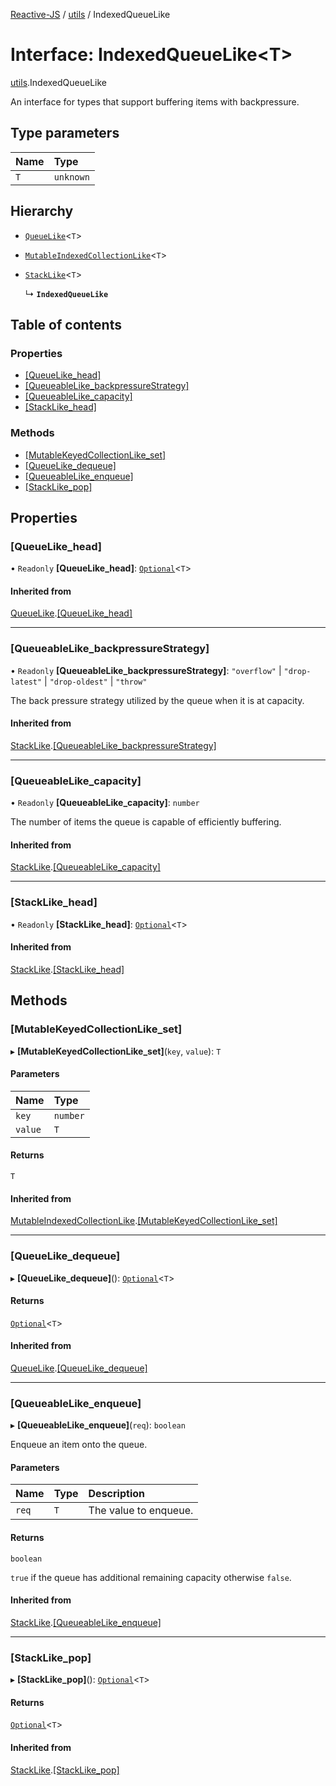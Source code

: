 [Reactive-JS](../README.md) / [utils](../modules/utils.md) / IndexedQueueLike

# Interface: IndexedQueueLike<T\>

[utils](../modules/utils.md).IndexedQueueLike

An interface for types that support buffering items with backpressure.

## Type parameters

| Name | Type |
| :------ | :------ |
| `T` | `unknown` |

## Hierarchy

- [`QueueLike`](utils.QueueLike.md)<`T`\>

- [`MutableIndexedCollectionLike`](collections.MutableIndexedCollectionLike.md)<`T`\>

- [`StackLike`](utils.StackLike.md)<`T`\>

  ↳ **`IndexedQueueLike`**

## Table of contents

### Properties

- [[QueueLike\_head]](utils.IndexedQueueLike.md#[queuelike_head])
- [[QueueableLike\_backpressureStrategy]](utils.IndexedQueueLike.md#[queueablelike_backpressurestrategy])
- [[QueueableLike\_capacity]](utils.IndexedQueueLike.md#[queueablelike_capacity])
- [[StackLike\_head]](utils.IndexedQueueLike.md#[stacklike_head])

### Methods

- [[MutableKeyedCollectionLike\_set]](utils.IndexedQueueLike.md#[mutablekeyedcollectionlike_set])
- [[QueueLike\_dequeue]](utils.IndexedQueueLike.md#[queuelike_dequeue])
- [[QueueableLike\_enqueue]](utils.IndexedQueueLike.md#[queueablelike_enqueue])
- [[StackLike\_pop]](utils.IndexedQueueLike.md#[stacklike_pop])

## Properties

### [QueueLike\_head]

• `Readonly` **[QueueLike\_head]**: [`Optional`](../modules/functions.md#optional)<`T`\>

#### Inherited from

[QueueLike](utils.QueueLike.md).[[QueueLike_head]](utils.QueueLike.md#[queuelike_head])

___

### [QueueableLike\_backpressureStrategy]

• `Readonly` **[QueueableLike\_backpressureStrategy]**: ``"overflow"`` \| ``"drop-latest"`` \| ``"drop-oldest"`` \| ``"throw"``

The back pressure strategy utilized by the queue when it is at capacity.

#### Inherited from

[StackLike](utils.StackLike.md).[[QueueableLike_backpressureStrategy]](utils.StackLike.md#[queueablelike_backpressurestrategy])

___

### [QueueableLike\_capacity]

• `Readonly` **[QueueableLike\_capacity]**: `number`

The number of items the queue is capable of efficiently buffering.

#### Inherited from

[StackLike](utils.StackLike.md).[[QueueableLike_capacity]](utils.StackLike.md#[queueablelike_capacity])

___

### [StackLike\_head]

• `Readonly` **[StackLike\_head]**: [`Optional`](../modules/functions.md#optional)<`T`\>

#### Inherited from

[StackLike](utils.StackLike.md).[[StackLike_head]](utils.StackLike.md#[stacklike_head])

## Methods

### [MutableKeyedCollectionLike\_set]

▸ **[MutableKeyedCollectionLike_set]**(`key`, `value`): `T`

#### Parameters

| Name | Type |
| :------ | :------ |
| `key` | `number` |
| `value` | `T` |

#### Returns

`T`

#### Inherited from

[MutableIndexedCollectionLike](collections.MutableIndexedCollectionLike.md).[[MutableKeyedCollectionLike_set]](collections.MutableIndexedCollectionLike.md#[mutablekeyedcollectionlike_set])

___

### [QueueLike\_dequeue]

▸ **[QueueLike_dequeue]**(): [`Optional`](../modules/functions.md#optional)<`T`\>

#### Returns

[`Optional`](../modules/functions.md#optional)<`T`\>

#### Inherited from

[QueueLike](utils.QueueLike.md).[[QueueLike_dequeue]](utils.QueueLike.md#[queuelike_dequeue])

___

### [QueueableLike\_enqueue]

▸ **[QueueableLike_enqueue]**(`req`): `boolean`

Enqueue an item onto the queue.

#### Parameters

| Name | Type | Description |
| :------ | :------ | :------ |
| `req` | `T` | The value to enqueue. |

#### Returns

`boolean`

`true` if the queue has additional remaining capacity otherwise `false`.

#### Inherited from

[StackLike](utils.StackLike.md).[[QueueableLike_enqueue]](utils.StackLike.md#[queueablelike_enqueue])

___

### [StackLike\_pop]

▸ **[StackLike_pop]**(): [`Optional`](../modules/functions.md#optional)<`T`\>

#### Returns

[`Optional`](../modules/functions.md#optional)<`T`\>

#### Inherited from

[StackLike](utils.StackLike.md).[[StackLike_pop]](utils.StackLike.md#[stacklike_pop])
